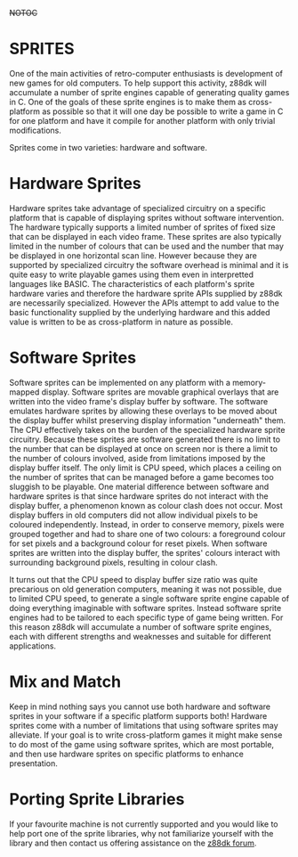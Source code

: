 ~~NOTOC~~
# SPRITES

One of the main activities of retro-computer enthusiasts is development of new games for old computers.  To help support this activity, z88dk will accumulate a number of sprite engines capable of generating quality games in C.  One of the goals of these sprite engines is to make them as cross-platform as possible so that it will one day be possible to write a game in C for one platform and have it compile for another platform with only trivial modifications.

Sprites come in two varieties: hardware and software.

# Hardware Sprites

Hardware sprites take advantage of specialized circuitry on a specific platform that is capable of displaying sprites without software intervention.  The hardware typically supports a limited number of sprites of fixed size that can be displayed in each video frame.  These sprites are also typically limited in the number of colours that can be used and the number that may be displayed in one horizontal scan line.  However because they are supported by specialized circuitry the software overhead is minimal and it is quite easy to write playable games using them even in interpretted languages like BASIC.  The characteristics of each platform's sprite hardware varies and therefore the hardware sprite APIs supplied by z88dk are necessarily specialized.  However the APIs attempt to add value to the basic functionality supplied by the underlying hardware and this added value is written to be as cross-platform in nature as possible.

# Software Sprites

Software sprites can be implemented on any platform with a memory-mapped display.  Software sprites are movable graphical overlays that are written into the video frame's display buffer by software.  The software emulates hardware sprites by allowing these overlays to be moved about the display buffer whilst preserving display information "underneath" them.  The CPU effectively takes on the burden of the specialized hardware sprite circuitry.  Because these sprites are software generated there is no limit to the number that can be displayed at once on screen nor is there a limit to the number of colours involved, aside from limitations imposed by the display buffer itself.  The only limit is CPU speed, which places a ceiling on the number of sprites that can be managed before a game becomes too sluggish to be playable.  One material difference between software and hardware sprites is that since hardware sprites do not interact with the display buffer, a phenomenon known as colour clash does not occur.  Most display buffers in old computers did not allow individual pixels to be coloured independently.  Instead, in order to conserve memory, pixels were grouped together and had to share one of two colours: a foreground colour for set pixels and a background colour for reset pixels.  When software sprites are written into the display buffer, the sprites' colours interact with surrounding background pixels, resulting in colour clash.

It turns out that the CPU speed to display buffer size ratio was quite precarious on old generation computers, meaning it was not possible, due to limited CPU speed, to generate a single software sprite engine capable of doing everything imaginable with software sprites.  Instead software sprite engines had to be tailored to each specific type of game being written.  For this reason z88dk will accumulate a number of software sprite engines, each with different strengths and weaknesses and suitable for different applications.

# Mix and Match

Keep in mind nothing says you cannot use both hardware and software sprites in your software if a specific platform supports both!  Hardware sprites come with a number of limitations that using software sprites may alleviate.  If your goal is to write cross-platform games it might make sense to do most of the game using software sprites, which are most portable, and then use hardware sprites on specific platforms to enhance presentation.

# Porting Sprite Libraries

If your favourite machine is not currently supported and you would like to help port one of the sprite libraries, why not familiarize yourself with the library and then contact us offering assistance on the [z88dk forum](https///www.z88dk.org/).

